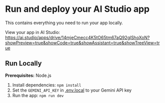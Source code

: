 # Run and deploy your AI Studio app

This contains everything you need to run your app locally.

View your app in AI Studio: https://ai.studio/apps/drive/14mjeCmecc4K5tO65tm67aQ92glShoXoN?showPreview=true&showCode=true&showAssistant=true&showTreeView=true

## Run Locally

**Prerequisites:**  Node.js


1. Install dependencies:
   `npm install`
2. Set the `GEMINI_API_KEY` in [.env.local](.env.local) to your Gemini API key
3. Run the app:
   `npm run dev`
